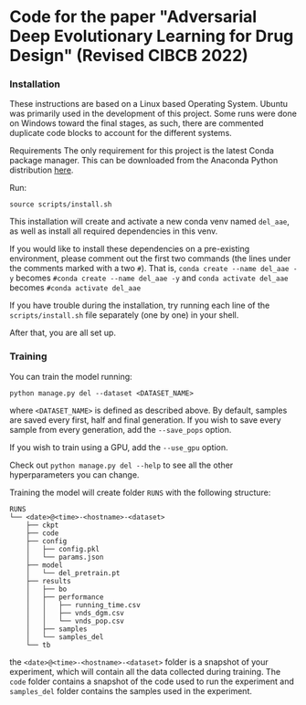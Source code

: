 # Code for the paper "Adversarial Deep Evolutionary Learning for Drug Design" (Revised CIBCB 2022)

### Installation

These instructions are based on a Linux based Operating System. 
Ubuntu was primarily used in the development of this project.
Some runs were done on Windows toward the final stages, as such, there are commented duplicate code blocks to account for the different systems.

Requirements
The only requirement for this project is the latest Conda package manager.
This can be downloaded from the Anaconda Python distribution [here](https://www.anaconda.com/distribution).

Run:

`source scripts/install.sh`

This installation will create and activate a new conda venv named `del_aae`, as well as install all required dependencies in this venv. 

If you would like to install these dependencies on a pre-existing environment, please comment out the first two commands (the lines under the comments marked with a two `#`).
That is, `conda create --name del_aae -y` becomes `#conda create --name del_aae -y` and `conda activate del_aae` becomes `#conda activate del_aae`


If you have trouble during the installation, try running each line of the `scripts/install.sh` file separately (one by one) in your shell.

After that, you are all set up.


### Training

You can train the model running:

`python manage.py del --dataset <DATASET_NAME>`

where `<DATASET_NAME>` is defined as described above.
By default, samples are saved every first, half and final generation. 
If you wish to save every sample from every generation, add the `--save_pops` option.

If you wish to train using a GPU, add the `--use_gpu` option.


Check out `python manage.py del --help` to see all the other hyperparameters you can change.

Training the model will create folder `RUNS` with the following structure:

```
RUNS
└── <date>@<time>-<hostname>-<dataset>
    ├── ckpt
    ├── code
    ├── config
    │   ├── config.pkl
    │   └── params.json
    ├── model
    │   └── del_pretrain.pt
    ├── results
    │   ├── bo
    │   ├── performance
    │   │   ├── running_time.csv
    │   │   ├── vnds_dgm.csv
    │   │   └── vnds_pop.csv
    │   ├── samples
    │   └── samples_del
    └── tb
```


the `<date>@<time>-<hostname>-<dataset>` folder is a snapshot of your experiment, which will contain all the data collected during training.
The `code` folder contains a snapshot of the code used to run the experiment and `samples_del` folder contains the samples used in the experiment.